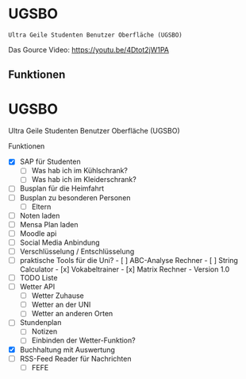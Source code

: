 # UGSBO

`Ultra Geile Studenten Benutzer Oberfläche (UGSBO)`

Das Gource Video:
https://youtu.be/4Dtot2jW1PA

## Funktionen
# UGSBO

Ultra Geile Studenten Benutzer Oberfläche (UGSBO)

Funktionen
- [x] SAP für Studenten
   - [ ] Was hab ich im Kühlschrank?
   - [ ] Was hab ich im Kleiderschrank?
- [ ] Busplan für die Heimfahrt
- [ ] Busplan zu besonderen Personen
   - [ ] Eltern
- [ ] Noten laden
- [ ] Mensa Plan laden
- [ ] Moodle api
- [ ] Social Media Anbindung
- [ ] Verschlüsselung / Entschlüsselung
- [ ] praktische Tools für  die Uni?
      - [ ] ABC-Analyse Rechner
      - [ ] String Calculator
      - [x] Vokabeltrainer 
      - [x] Matrix Rechner - Version 1.0
- [ ] TODO Liste
- [ ] Wetter API
   - [ ] Wetter Zuhause
   - [ ] Wetter an der UNI
   - [ ] Wetter an anderen Orten
- [ ] Stundenplan
   - [ ] Notizen
   - [ ] Einbinden der Wetter-Funktion?
- [x] Buchhaltung mit Auswertung
- [ ] RSS-Feed Reader für Nachrichten
   - [ ] FEFE